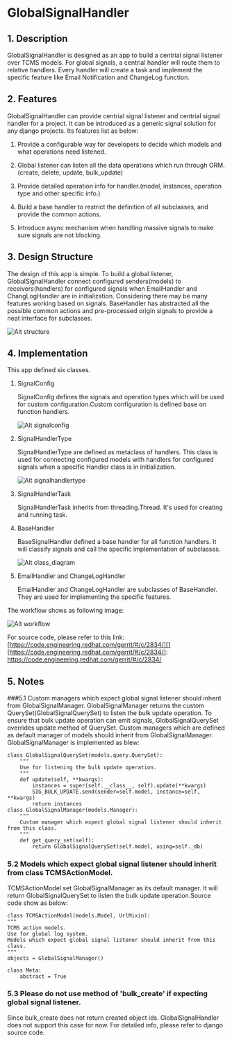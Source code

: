 # GlobalSignalHandler
## 1. Description
GlobalSignalHandler is designed as an app to build a centrial signal listener over TCMS models.
For global signals, a centrial handler will route them to relative handlers. Every handler will create a task
and implement the specific feature like Email Notification and ChangeLog function.
## 2. Features
GlobalSignalHandler can provide centrial signal listener and centrial signal handler for a project.
It can be introduced as a generic signal solution for any django projects. Its features list as below:

 1. Provide a configurable way for developers to decide which models and what operations need listened.

 2. Global listener can listen all the data operations which run through ORM.(create, delete, update, bulk_update)

 3. Provide detailed operation info for handler.(model, instances, operation type and other specific info.)

 4. Build a base handler to restrict the definition of all subclasses, and provide the common actions. 

 5. Introduce async mechanism when handling massive signals to make sure signals are not blocking.
 
## 3. Design Structure
The design of this app is simple. To build a global listener, GlobalSignalHandler connect configured senders(models) to receivers(handlers) for configured signals when EmailHandler and ChangLogHandler are in initialization. Considering there may be many features working based on signals. BaseHandler has abstracted all the possible common actions and pre-processed origin signals to provide a neat interface for subclasses.

![Alt structure][1]
## 4. Implementation
This app defined six classes.

1. SignalConfig

    SignalConfig defines the signals and operation types which will be used for custom configuration.Custom configuration is defined base on function handlers.

    ![Alt signalconfig][2]

2. SignalHandlerType

    SignalHandlerType are defined as metaclass of handlers. This class is used for connecting configured models with handlers for configured signals when a specific Handler class is in initialization.

    ![Alt signalhandlertype][3] 

3. SignalHandlerTask
    
    SignalHandlerTask inherits from threading.Thread. It's used for creating and running task. 

4. BaseHandler

    BaseSignalHandler defined a base handler for all function handlers. It will classify signals and call the specific implementation of subclasses.

    ![Alt class_diagram][4]

5. EmailHandler and ChangeLogHandler
    
    EmailHandler and ChangeLogHandler are subclasses of BaseHandler. They are used for implementing the specific features.

The workflow shows as following image:

![Alt workflow][5]

For source code, please refer to this link:[https://code.engineering.redhat.com/gerrit/#/c/2834/][]
[https://code.engineering.redhat.com/gerrit/#/c/2834/]: https://code.engineering.redhat.com/gerrit/#/c/2834/

## 5. Notes
###5.1 Custom managers which expect global signal listener should inherit from GlobalSignalManager. 
GlobalSignalManager returns the custom QuerySet(GlobalSignalQuerySet) to listen the bulk update operation. To ensure that bulk update operation can emit signals, GlobalSignalQuerySet overrides update method of QuerySet.
Custom managers which are defined as default manager of models should inherit from GlobalSignalManager. GlobalSignalManager is implemented as blew:

    class GlobalSignalQuerySet(models.query.QuerySet):
        """
        Use for listening the bulk update operation.
        """
        def update(self, **kwargs):
            instances = super(self.__class__, self).update(**kwargs)
            SIG_BULK_UPDATE.send(sender=self.model, instance=self, **kwargs)
            return instances
    class GlobalSignalManager(models.Manager):
        """
        Custom manager which expect global signal listener should inherit from this class.
        """
        def get_query_set(self):
            return GlobalSignalQuerySet(self.model, using=self._db)

### 5.2 Models which expect global signal listener should inherit from class TCMSActionModel.
TCMSActionModel set GlobalSignalManager as its default manager. It will return GlobalSignalQuerySet to listen the bulk update operation.Source code show as below:

    class TCMSActionModel(models.Model, UrlMixin):
    """
    TCMS action models.
    Use for global log system.
    Models which expect global signal listener should inherit from this class.
    """
    objects = GlobalSignalManager()
    
    class Meta:
        abstract = True

### 5.3 Please do not use method of 'bulk_create' if expecting global signal listener. 
Since bulk_create does not return created object ids. GlobalSignalHandler does not support this case for now.
For detailed info, please refer to django source code.

[1]:/home/liuzheng/TCMS/globalsignalhandler/structure.jpg
[2]:/home/liuzheng/TCMS/globalsignalhandler/signalconfig.jpg
[3]:/home/liuzheng/TCMS/globalsignalhandler/signalhandlertype.jpg
[4]:/home/liuzheng/TCMS/globalsignalhandler/class_diagram.jpg
[5]:/home/liuzheng/TCMS/globalsignalhandler/workflow.jpg
